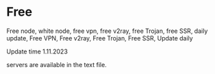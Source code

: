 # Free
Free node, white node, free vpn, free v2ray, free Trojan, free SSR, daily update, Free VPN, Free v2ray, Free Trojan, Free SSR, Update daily

Update time 1.11.2023

servers are available in the text file.



